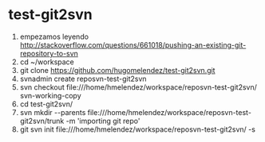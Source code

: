 # test-git2svn
1. empezamos leyendo http://stackoverflow.com/questions/661018/pushing-an-existing-git-repository-to-svn
3. cd ~/workspace
4. git clone https://github.com/hugomelendez/test-git2svn.git
5. svnadmin create reposvn-test-git2svn
6. svn checkout file:///home/hmelendez/workspace/reposvn-test-git2svn/ svn-working-copy
7. cd test-git2svn/
8. svn mkdir --parents file:///home/hmelendez/workspace/reposvn-test-git2svn/trunk -m 'importing git repo'
9. git svn init file:///home/hmelendez/workspace/reposvn-test-git2svn/ -s
